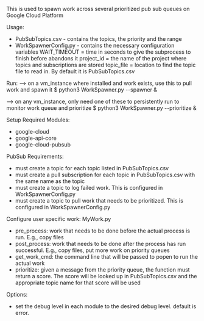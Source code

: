 
This is used to spawn work across several prioritized pub sub queues on Google Cloud Platform

Usage:
- PubSubTopics.csv - contains the topics, the priority and the range
- WorkSpawnerConfig.py - contains the necessary configuration variables
    WAIT_TIMEOUT = time in seconds to give the subprocess to finish before abandons it
    project_id = the name of the project where topics and subscriptions are stored
    topic_file = location to find the topic file to read in.  By default it is PubSubTopics.csv

Run:
--> on a vm_instance where installed and work exists, use this to pull work and spawn it
$ python3 WorkSpawner.py --spawner &

--> on any vm_instance, only need one of these to persistently run to monitor work queue and prioritize
$ python3 WorkSpawner.py --prioritize &

Setup
Required Modules:
- google-cloud
- google-api-core
- google-cloud-pubsub

PubSub Requirements:
- must create a topic for each topic listed in PubSubTopics.csv
- must create a pull subscription for each topic in PubSubTopics.csv with the same name as the topic
- must create a topic to log failed work.  This is configured in WorkSpawnerConfig.py
- must create a topic to pull work that needs to be prioritized.  This is configured in WorkSpawnerConfig.py

Configure user specific work:
MyWork.py
- pre_process: work that needs to be done before the actual process is run.  E.g., copy files
- post_process: work that needs to be done after the process has run successful.
    E.g., copy files, put more work on priority queues
- get_work_cmd: the command line that will be passed to popen to run the actual work
- prioritize: given a message from the priority queue, the function must return a score.
    The score will be looked up in PubSubTopics.csv and the appropriate topic name for that score will be used

Options:
- set the debug level in each module to the desired debug level.  default is error.